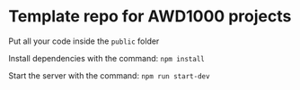 # Template repo for AWD1000 projects

Put all your code inside the `public` folder

Install dependencies with the command:
`npm install`

Start the server with the command:
`npm run start-dev`

